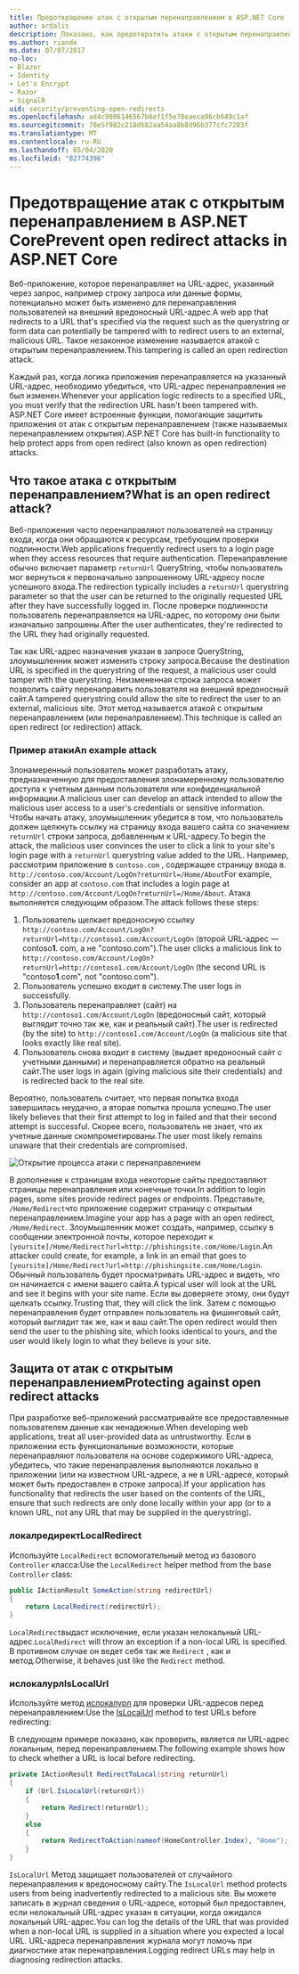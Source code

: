 ```yaml
---
title: Предотвращение атак с открытым перенаправлением в ASP.NET Core
author: ardalis
description: Показано, как предотвратить атаки с открытым перенаправлением для ASP.NET Core приложения.
ms.author: riande
ms.date: 07/07/2017
no-loc:
- Blazor
- Identity
- Let's Encrypt
- Razor
- SignalR
uid: security/preventing-open-redirects
ms.openlocfilehash: ad4c9806146567b6ef1f5e78eaeca96cb649c1af
ms.sourcegitcommit: 70e5f982c218db82aa54aa8b8d96b377cfc7283f
ms.translationtype: MT
ms.contentlocale: ru-RU
ms.lasthandoff: 05/04/2020
ms.locfileid: "82774396"
---
```

# <a name="prevent-open-redirect-attacks-in-aspnet-core"></a><span data-ttu-id="3b3ad-103">Предотвращение атак с открытым перенаправлением в ASP.NET Core</span><span class="sxs-lookup"><span data-stu-id="3b3ad-103">Prevent open redirect attacks in ASP.NET Core</span></span>

<span data-ttu-id="3b3ad-104">Веб-приложение, которое перенаправляет на URL-адрес, указанный через запрос, например строку запроса или данные формы, потенциально может быть изменено для перенаправления пользователей на внешний вредоносный URL-адрес.</span><span class="sxs-lookup"><span data-stu-id="3b3ad-104">A web app that redirects to a URL that's specified via the request such as the querystring or form data can potentially be tampered with to redirect users to an external, malicious URL.</span></span> <span data-ttu-id="3b3ad-105">Такое незаконное изменение называется атакой с открытым перенаправлением.</span><span class="sxs-lookup"><span data-stu-id="3b3ad-105">This tampering is called an open redirection attack.</span></span>

<span data-ttu-id="3b3ad-106">Каждый раз, когда логика приложения перенаправляется на указанный URL-адрес, необходимо убедиться, что URL-адрес перенаправления не был изменен.</span><span class="sxs-lookup"><span data-stu-id="3b3ad-106">Whenever your application logic redirects to a specified URL, you must verify that the redirection URL hasn't been tampered with.</span></span> <span data-ttu-id="3b3ad-107">ASP.NET Core имеет встроенные функции, помогающие защитить приложения от атак с открытым перенаправлением (также называемых перенаправлением открытия).</span><span class="sxs-lookup"><span data-stu-id="3b3ad-107">ASP.NET Core has built-in functionality to help protect apps from open redirect (also known as open redirection) attacks.</span></span>

## <a name="what-is-an-open-redirect-attack"></a><span data-ttu-id="3b3ad-108">Что такое атака с открытым перенаправлением?</span><span class="sxs-lookup"><span data-stu-id="3b3ad-108">What is an open redirect attack?</span></span>

<span data-ttu-id="3b3ad-109">Веб-приложения часто перенаправляют пользователей на страницу входа, когда они обращаются к ресурсам, требующим проверки подлинности.</span><span class="sxs-lookup"><span data-stu-id="3b3ad-109">Web applications frequently redirect users to a login page when they access resources that require authentication.</span></span> <span data-ttu-id="3b3ad-110">Перенаправление обычно включает параметр `returnUrl` QueryString, чтобы пользователь мог вернуться к первоначально запрошенному URL-адресу после успешного входа.</span><span class="sxs-lookup"><span data-stu-id="3b3ad-110">The redirection typically includes a `returnUrl` querystring parameter so that the user can be returned to the originally requested URL after they have successfully logged in.</span></span> <span data-ttu-id="3b3ad-111">После проверки подлинности пользователь перенаправляется на URL-адрес, по которому они были изначально запрошены.</span><span class="sxs-lookup"><span data-stu-id="3b3ad-111">After the user authenticates, they're redirected to the URL they had originally requested.</span></span>

<span data-ttu-id="3b3ad-112">Так как URL-адрес назначения указан в запросе QueryString, злоумышленник может изменить строку запроса.</span><span class="sxs-lookup"><span data-stu-id="3b3ad-112">Because the destination URL is specified in the querystring of the request, a malicious user could tamper with the querystring.</span></span> <span data-ttu-id="3b3ad-113">Неизмененная строка запроса может позволить сайту перенаправить пользователя на внешний вредоносный сайт.</span><span class="sxs-lookup"><span data-stu-id="3b3ad-113">A tampered querystring could allow the site to redirect the user to an external, malicious site.</span></span> <span data-ttu-id="3b3ad-114">Этот метод называется атакой с открытым перенаправлением (или перенаправлением).</span><span class="sxs-lookup"><span data-stu-id="3b3ad-114">This technique is called an open redirect (or redirection) attack.</span></span>

### <a name="an-example-attack"></a><span data-ttu-id="3b3ad-115">Пример атаки</span><span class="sxs-lookup"><span data-stu-id="3b3ad-115">An example attack</span></span>

<span data-ttu-id="3b3ad-116">Злонамеренный пользователь может разработать атаку, предназначенную для предоставления злонамеренному пользователю доступа к учетным данным пользователя или конфиденциальной информации.</span><span class="sxs-lookup"><span data-stu-id="3b3ad-116">A malicious user can develop an attack intended to allow the malicious user access to a user's credentials or sensitive information.</span></span> <span data-ttu-id="3b3ad-117">Чтобы начать атаку, злоумышленник убедится в том, что пользователь должен щелкнуть ссылку на страницу входа вашего сайта со значением `returnUrl` строки запроса, добавленным к URL-адресу.</span><span class="sxs-lookup"><span data-stu-id="3b3ad-117">To begin the attack, the malicious user convinces the user to click a link to your site's login page with a `returnUrl` querystring value added to the URL.</span></span> <span data-ttu-id="3b3ad-118">Например, рассмотрим приложение в `contoso.com` , содержащее страницу входа в. `http://contoso.com/Account/LogOn?returnUrl=/Home/About`</span><span class="sxs-lookup"><span data-stu-id="3b3ad-118">For example, consider an app at `contoso.com` that includes a login page at `http://contoso.com/Account/LogOn?returnUrl=/Home/About`.</span></span> <span data-ttu-id="3b3ad-119">Атака выполняется следующим образом.</span><span class="sxs-lookup"><span data-stu-id="3b3ad-119">The attack follows these steps:</span></span>

1. <span data-ttu-id="3b3ad-120">Пользователь щелкает вредоносную ссылку `http://contoso.com/Account/LogOn?returnUrl=http://contoso1.com/Account/LogOn` (второй URL-адрес — contoso**1**. com, а не "contoso.com").</span><span class="sxs-lookup"><span data-stu-id="3b3ad-120">The user clicks a malicious link to `http://contoso.com/Account/LogOn?returnUrl=http://contoso1.com/Account/LogOn` (the second URL is "contoso**1**.com", not "contoso.com").</span></span>
2. <span data-ttu-id="3b3ad-121">Пользователь успешно входит в систему.</span><span class="sxs-lookup"><span data-stu-id="3b3ad-121">The user logs in successfully.</span></span>
3. <span data-ttu-id="3b3ad-122">Пользователь перенаправляет (сайт) на `http://contoso1.com/Account/LogOn` (вредоносный сайт, который выглядит точно так же, как и реальный сайт).</span><span class="sxs-lookup"><span data-stu-id="3b3ad-122">The user is redirected (by the site) to `http://contoso1.com/Account/LogOn` (a malicious site that looks exactly like real site).</span></span>
4. <span data-ttu-id="3b3ad-123">Пользователь снова входит в систему (выдает вредоносный сайт с учетными данными) и перенаправляется обратно на реальный сайт.</span><span class="sxs-lookup"><span data-stu-id="3b3ad-123">The user logs in again (giving malicious site their credentials) and is redirected back to the real site.</span></span>

<span data-ttu-id="3b3ad-124">Вероятно, пользователь считает, что первая попытка входа завершилась неудачно, а вторая попытка прошла успешно.</span><span class="sxs-lookup"><span data-stu-id="3b3ad-124">The user likely believes that their first attempt to log in failed and that their second attempt is successful.</span></span> <span data-ttu-id="3b3ad-125">Скорее всего, пользователь не знает, что их учетные данные скомпрометированы.</span><span class="sxs-lookup"><span data-stu-id="3b3ad-125">The user most likely remains unaware that their credentials are compromised.</span></span>

![Открытие процесса атаки с перенаправлением](preventing-open-redirects/_static/open-redirection-attack-process.png)

<span data-ttu-id="3b3ad-127">В дополнение к страницам входа некоторые сайты предоставляют страницы перенаправления или конечные точки.</span><span class="sxs-lookup"><span data-stu-id="3b3ad-127">In addition to login pages, some sites provide redirect pages or endpoints.</span></span> <span data-ttu-id="3b3ad-128">Представьте, `/Home/Redirect`что приложение содержит страницу с открытым перенаправлением.</span><span class="sxs-lookup"><span data-stu-id="3b3ad-128">Imagine your app has a page with an open redirect, `/Home/Redirect`.</span></span> <span data-ttu-id="3b3ad-129">Злоумышленник может создать, например, ссылку в сообщении электронной почты, которое переходит к `[yoursite]/Home/Redirect?url=http://phishingsite.com/Home/Login`.</span><span class="sxs-lookup"><span data-stu-id="3b3ad-129">An attacker could create, for example, a link in an email that goes to `[yoursite]/Home/Redirect?url=http://phishingsite.com/Home/Login`.</span></span> <span data-ttu-id="3b3ad-130">Обычный пользователь будет просматривать URL-адрес и видеть, что он начинается с имени вашего сайта.</span><span class="sxs-lookup"><span data-stu-id="3b3ad-130">A typical user will look at the URL and see it begins with your site name.</span></span> <span data-ttu-id="3b3ad-131">Если вы доверяете этому, они будут щелкать ссылку.</span><span class="sxs-lookup"><span data-stu-id="3b3ad-131">Trusting that, they will click the link.</span></span> <span data-ttu-id="3b3ad-132">Затем с помощью перенаправления будет отправлен пользователь на фишинговый сайт, который выглядит так же, как и ваш сайт.</span><span class="sxs-lookup"><span data-stu-id="3b3ad-132">The open redirect would then send the user to the phishing site, which looks identical to yours, and the user would likely login to what they believe is your site.</span></span>

## <a name="protecting-against-open-redirect-attacks"></a><span data-ttu-id="3b3ad-133">Защита от атак с открытым перенаправлением</span><span class="sxs-lookup"><span data-stu-id="3b3ad-133">Protecting against open redirect attacks</span></span>

<span data-ttu-id="3b3ad-134">При разработке веб-приложений рассматривайте все предоставленные пользователем данные как ненадежные.</span><span class="sxs-lookup"><span data-stu-id="3b3ad-134">When developing web applications, treat all user-provided data as untrustworthy.</span></span> <span data-ttu-id="3b3ad-135">Если в приложении есть функциональные возможности, которые перенаправляют пользователя на основе содержимого URL-адреса, убедитесь, что такие перенаправления выполняются локально в приложении (или на известном URL-адресе, а не в URL-адресе, который может быть предоставлен в строке запроса).</span><span class="sxs-lookup"><span data-stu-id="3b3ad-135">If your application has functionality that redirects the user based on the contents of the URL,  ensure that such redirects are only done locally within your app (or to a known URL, not any URL that may be supplied in the querystring).</span></span>

### <a name="localredirect"></a><span data-ttu-id="3b3ad-136">локалредирект</span><span class="sxs-lookup"><span data-stu-id="3b3ad-136">LocalRedirect</span></span>

<span data-ttu-id="3b3ad-137">Используйте `LocalRedirect` вспомогательный метод из базового `Controller` класса:</span><span class="sxs-lookup"><span data-stu-id="3b3ad-137">Use the `LocalRedirect` helper method from the base `Controller` class:</span></span>

```csharp
public IActionResult SomeAction(string redirectUrl)
{
    return LocalRedirect(redirectUrl);
}
```

<span data-ttu-id="3b3ad-138">`LocalRedirect`выдаст исключение, если указан нелокальный URL-адрес.</span><span class="sxs-lookup"><span data-stu-id="3b3ad-138">`LocalRedirect` will throw an exception if a non-local URL is specified.</span></span> <span data-ttu-id="3b3ad-139">В противном случае он ведет себя так же `Redirect` , как и метод.</span><span class="sxs-lookup"><span data-stu-id="3b3ad-139">Otherwise, it behaves just like the `Redirect` method.</span></span>

### <a name="islocalurl"></a><span data-ttu-id="3b3ad-140">ислокалурл</span><span class="sxs-lookup"><span data-stu-id="3b3ad-140">IsLocalUrl</span></span>

<span data-ttu-id="3b3ad-141">Используйте метод [ислокалурл](/dotnet/api/Microsoft.AspNetCore.Mvc.IUrlHelper.islocalurl#Microsoft_AspNetCore_Mvc_IUrlHelper_IsLocalUrl_System_String_) для проверки URL-адресов перед перенаправлением:</span><span class="sxs-lookup"><span data-stu-id="3b3ad-141">Use the [IsLocalUrl](/dotnet/api/Microsoft.AspNetCore.Mvc.IUrlHelper.islocalurl#Microsoft_AspNetCore_Mvc_IUrlHelper_IsLocalUrl_System_String_) method to test URLs before redirecting:</span></span>

<span data-ttu-id="3b3ad-142">В следующем примере показано, как проверить, является ли URL-адрес локальным, перед перенаправлением.</span><span class="sxs-lookup"><span data-stu-id="3b3ad-142">The following example shows how to check whether a URL is local before redirecting.</span></span>

```csharp
private IActionResult RedirectToLocal(string returnUrl)
{
    if (Url.IsLocalUrl(returnUrl))
    {
        return Redirect(returnUrl);
    }
    else
    {
        return RedirectToAction(nameof(HomeController.Index), "Home");
    }
}
```

<span data-ttu-id="3b3ad-143">`IsLocalUrl` Метод защищает пользователей от случайного перенаправления к вредоносному сайту.</span><span class="sxs-lookup"><span data-stu-id="3b3ad-143">The `IsLocalUrl` method protects users from being inadvertently redirected to a malicious site.</span></span> <span data-ttu-id="3b3ad-144">Вы можете записать в журнал сведения о URL-адресе, который был предоставлен, если нелокальный URL-адрес указан в ситуации, когда ожидался локальный URL-адрес.</span><span class="sxs-lookup"><span data-stu-id="3b3ad-144">You can log the details of the URL that was provided when a non-local URL is supplied in a situation where you expected a local URL.</span></span> <span data-ttu-id="3b3ad-145">URL-адреса перенаправления журнала могут помочь при диагностике атак перенаправления.</span><span class="sxs-lookup"><span data-stu-id="3b3ad-145">Logging redirect URLs may help in diagnosing redirection attacks.</span></span>
